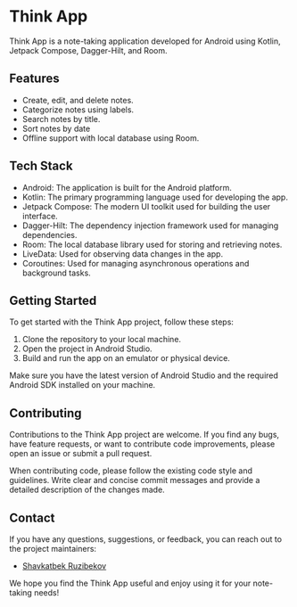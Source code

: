 # Think App

Think App is a note-taking application developed for Android using Kotlin, Jetpack Compose, Dagger-Hilt, and Room.

## Features

- Create, edit, and delete notes.
- Categorize notes using labels.
- Search notes by title.
- Sort notes by date
- Offline support with local database using Room.

## Tech Stack

- Android: The application is built for the Android platform.
- Kotlin: The primary programming language used for developing the app.
- Jetpack Compose: The modern UI toolkit used for building the user interface.
- Dagger-Hilt: The dependency injection framework used for managing dependencies.
- Room: The local database library used for storing and retrieving notes.
- LiveData: Used for observing data changes in the app.
- Coroutines: Used for managing asynchronous operations and background tasks.

## Getting Started

To get started with the Think App project, follow these steps:

1. Clone the repository to your local machine.
2. Open the project in Android Studio.
3. Build and run the app on an emulator or physical device.

Make sure you have the latest version of Android Studio and the required Android SDK installed on your machine.

## Contributing

Contributions to the Think App project are welcome. If you find any bugs, have feature requests, or want to contribute code improvements, please open an issue or submit a pull request.

When contributing code, please follow the existing code style and guidelines. Write clear and concise commit messages and provide a detailed description of the changes made.

## Contact

If you have any questions, suggestions, or feedback, you can reach out to the project maintainers:

- [Shavkatbek Ruzibekov](https://t.me/ruzibekov_01)

We hope you find the Think App useful and enjoy using it for your note-taking needs!

